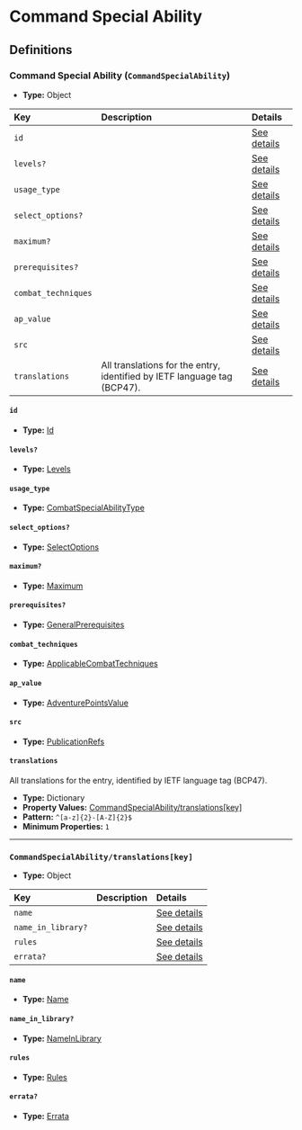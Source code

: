 # Command Special Ability

## Definitions

### <a name="CommandSpecialAbility"></a> Command Special Ability (`CommandSpecialAbility`)

- **Type:** Object

Key | Description | Details
:-- | :-- | :--
`id` |  | <a href="#CommandSpecialAbility/id">See details</a>
`levels?` |  | <a href="#CommandSpecialAbility/levels">See details</a>
`usage_type` |  | <a href="#CommandSpecialAbility/usage_type">See details</a>
`select_options?` |  | <a href="#CommandSpecialAbility/select_options">See details</a>
`maximum?` |  | <a href="#CommandSpecialAbility/maximum">See details</a>
`prerequisites?` |  | <a href="#CommandSpecialAbility/prerequisites">See details</a>
`combat_techniques` |  | <a href="#CommandSpecialAbility/combat_techniques">See details</a>
`ap_value` |  | <a href="#CommandSpecialAbility/ap_value">See details</a>
`src` |  | <a href="#CommandSpecialAbility/src">See details</a>
`translations` | All translations for the entry, identified by IETF language tag (BCP47). | <a href="#CommandSpecialAbility/translations">See details</a>

#### <a name="CommandSpecialAbility/id"></a> `id`

- **Type:** <a href="../_Activatable.md#Id">Id</a>

#### <a name="CommandSpecialAbility/levels"></a> `levels?`

- **Type:** <a href="../_Activatable.md#Levels">Levels</a>

#### <a name="CommandSpecialAbility/usage_type"></a> `usage_type`

- **Type:** <a href="../_Activatable.md#CombatSpecialAbilityType">CombatSpecialAbilityType</a>

#### <a name="CommandSpecialAbility/select_options"></a> `select_options?`

- **Type:** <a href="../_Activatable.md#SelectOptions">SelectOptions</a>

#### <a name="CommandSpecialAbility/maximum"></a> `maximum?`

- **Type:** <a href="../_Activatable.md#Maximum">Maximum</a>

#### <a name="CommandSpecialAbility/prerequisites"></a> `prerequisites?`

- **Type:** <a href="../_Prerequisite.md#GeneralPrerequisites">GeneralPrerequisites</a>

#### <a name="CommandSpecialAbility/combat_techniques"></a> `combat_techniques`

- **Type:** <a href="../_Activatable.md#ApplicableCombatTechniques">ApplicableCombatTechniques</a>

#### <a name="CommandSpecialAbility/ap_value"></a> `ap_value`

- **Type:** <a href="../_Activatable.md#AdventurePointsValue">AdventurePointsValue</a>

#### <a name="CommandSpecialAbility/src"></a> `src`

- **Type:** <a href="../source/_PublicationRef.md#PublicationRefs">PublicationRefs</a>

#### <a name="CommandSpecialAbility/translations"></a> `translations`

All translations for the entry, identified by IETF language tag (BCP47).

- **Type:** Dictionary
- **Property Values:** <a href="#CommandSpecialAbility/translations[key]">CommandSpecialAbility/translations[key]</a>
- **Pattern:** `^[a-z]{2}-[A-Z]{2}$`
- **Minimum Properties:** `1`

---

### <a name="CommandSpecialAbility/translations[key]"></a> `CommandSpecialAbility/translations[key]`

- **Type:** Object

Key | Description | Details
:-- | :-- | :--
`name` |  | <a href="#CommandSpecialAbility/translations[key]/name">See details</a>
`name_in_library?` |  | <a href="#CommandSpecialAbility/translations[key]/name_in_library">See details</a>
`rules` |  | <a href="#CommandSpecialAbility/translations[key]/rules">See details</a>
`errata?` |  | <a href="#CommandSpecialAbility/translations[key]/errata">See details</a>

#### <a name="CommandSpecialAbility/translations[key]/name"></a> `name`

- **Type:** <a href="../_Activatable.md#Name">Name</a>

#### <a name="CommandSpecialAbility/translations[key]/name_in_library"></a> `name_in_library?`

- **Type:** <a href="../_Activatable.md#NameInLibrary">NameInLibrary</a>

#### <a name="CommandSpecialAbility/translations[key]/rules"></a> `rules`

- **Type:** <a href="../_Activatable.md#Rules">Rules</a>

#### <a name="CommandSpecialAbility/translations[key]/errata"></a> `errata?`

- **Type:** <a href="../source/_Erratum.md#Errata">Errata</a>
